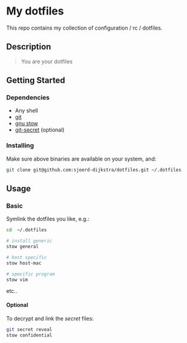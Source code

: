 # My dotfiles

This repo contains my collection of configuration / rc / dotfiles.

## Description

> You are your dotfiles

## Getting Started

### Dependencies

- Any shell
- [git](https://git-scm.com/)
- [gnu stow](https://www.gnu.org/software/stow/)
- [git-secret](https://git-secret.io/) (optional)

### Installing

Make sure above binaries are available on your system, and:

```bash
git clone git@github.com:sjoerd-dijkstra/dotfiles.git ~/.dotfiles
```

## Usage

### Basic

Symlink the dotfiles you like, e.g.:

```bash
cd  ~/.dotfiles

# install generic
stow general

# host specific
stow host-mac

# specific program
stow vim
```

etc..

#### Optional

To decrypt and link the *secret* files:

```bash
git secret reveal
stow confidential
```
